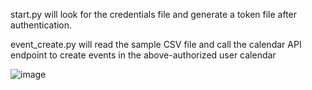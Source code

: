 start.py will look for the credentials file and generate a token file after authentication.

event_create.py will read the sample CSV file and call the calendar API endpoint to create events in the above-authorized user calendar

![image](https://user-images.githubusercontent.com/68957716/131166712-f05dd589-8534-4102-8f2e-5d848600c92e.png)

